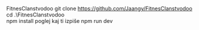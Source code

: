 FitnesClanstvodoo
git clone https://github.com/Jaangy/FitnesClanstvodoo
cd .\FitnesClanstvodoo\
npm install
poglej kaj ti izpiše
npm run dev
